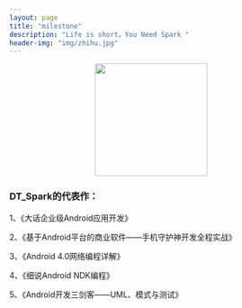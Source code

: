 ```yaml
---
layout: page
title: "milestone"
description: "Life is short，You Need Spark "
header-img: "img/zhihu.jpg"
---
```



<center>
    <p><img src="http://img.blog.csdn.net/20160421184457540" align="center" high="30" width="200"></p>
</center>


### DT_Spark的代表作：
1、《大话企业级Android应用开发》

2、《基于Android平台的商业软件——手机守护神开发全程实战》

3、《Android 4.0网络编程详解》

4、《细说Android NDK编程》

5、《Android开发三剑客——UML、模式与测试》







